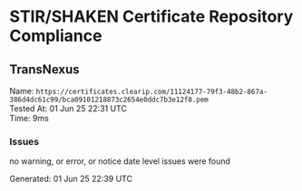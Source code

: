 # STIR/SHAKEN Certificate Repository Compliance

## TransNexus

Name: `https://certificates.clearip.com/11124177-79f3-48b2-867a-386d4dc61c99/bca09101218873c2654e0ddc7b3e12f8.pem`\
Tested At: 01 Jun 25 22:31 UTC\
Time: 9ms

### Issues

no warning, or error, or notice date level issues were found

Generated: 01 Jun 25 22:39 UTC
